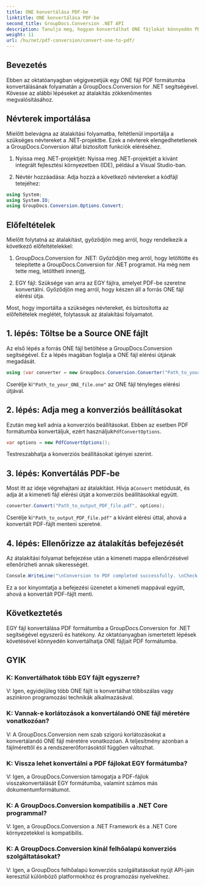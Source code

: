 ```yaml
---
title: ONE konvertálása PDF-be
linktitle: ONE konvertálása PDF-be
second_title: GroupDocs.Conversion .NET API
description: Tanulja meg, hogyan konvertálhat ONE fájlokat könnyedén PDF formátumba a GroupDocs.Conversion for .NET segítségével. Kövesse lépésenkénti útmutatónkat.
weight: 11
url: /hu/net/pdf-conversion/convert-one-to-pdf/
---
```

## Bevezetés

Ebben az oktatóanyagban végigvezetjük egy ONE fájl PDF formátumba konvertálásának folyamatán a GroupDocs.Conversion for .NET segítségével. Kövesse az alábbi lépéseket az átalakítás zökkenőmentes megvalósításához.

## Névterek importálása

Mielőtt belevágna az átalakítási folyamatba, feltétlenül importálja a szükséges névtereket a .NET-projektbe. Ezek a névterek elengedhetetlenek a GroupDocs.Conversion által biztosított funkciók eléréséhez.

1. Nyissa meg .NET-projektjét: Nyissa meg .NET-projektjét a kívánt integrált fejlesztési környezetben (IDE), például a Visual Studio-ban.

2. Névtér hozzáadása: Adja hozzá a következő névtereket a kódfájl tetejéhez:

```csharp
using System;
using System.IO;
using GroupDocs.Conversion.Options.Convert;
```

## Előfeltételek

Mielőtt folytatná az átalakítást, győződjön meg arról, hogy rendelkezik a következő előfeltételekkel:

1.  GroupDocs.Conversion for .NET: Győződjön meg arról, hogy letöltötte és telepítette a GroupDocs.Conversion for .NET programot. Ha még nem tette meg, letöltheti innen[itt](https://releases.groupdocs.com/conversion/net/).

2. EGY fájl: Szüksége van arra az EGY fájlra, amelyet PDF-be szeretne konvertálni. Győződjön meg arról, hogy készen áll a forrás ONE fájl elérési útja.

Most, hogy importálta a szükséges névtereket, és biztosította az előfeltételek meglétét, folytassuk az átalakítási folyamatot.

## 1. lépés: Töltse be a Source ONE fájlt

Az első lépés a forrás ONE fájl betöltése a GroupDocs.Conversion segítségével. Ez a lépés magában foglalja a ONE fájl elérési útjának megadását.

```csharp
using (var converter = new GroupDocs.Conversion.Converter("Path_to_your_ONE_file.one"))
```

 Cserélje ki`"Path_to_your_ONE_file.one"` az ONE fájl tényleges elérési útjával.

## 2. lépés: Adja meg a konverziós beállításokat

 Ezután meg kell adnia a konverziós beállításokat. Ebben az esetben PDF formátumba konvertáljuk, ezért használjuk`PdfConvertOptions`.

```csharp
var options = new PdfConvertOptions();
```

Testreszabhatja a konverziós beállításokat igényei szerint.

## 3. lépés: Konvertálás PDF-be

 Most itt az ideje végrehajtani az átalakítást. Hívja a`Convert` metódusát, és adja át a kimeneti fájl elérési útját a konverziós beállításokkal együtt.

```csharp
converter.Convert("Path_to_output_PDF_file.pdf", options);
```

 Cserélje ki`"Path_to_output_PDF_file.pdf"` a kívánt elérési úttal, ahová a konvertált PDF-fájlt menteni szeretné.

## 4. lépés: Ellenőrizze az átalakítás befejezését

Az átalakítási folyamat befejezése után a kimeneti mappa ellenőrzésével ellenőrizheti annak sikerességét.

```csharp
Console.WriteLine("\nConversion to PDF completed successfully. \nCheck output in {0}", outputFolder);
```

Ez a sor kinyomtatja a befejezési üzenetet a kimeneti mappával együtt, ahová a konvertált PDF-fájlt menti.

## Következtetés

EGY fájl konvertálása PDF formátumba a GroupDocs.Conversion for .NET segítségével egyszerű és hatékony. Az oktatóanyagban ismertetett lépések követésével könnyedén konvertálhatja ONE fájljait PDF formátumba.

## GYIK

### K: Konvertálhatok több EGY fájlt egyszerre?

V: Igen, egyidejűleg több ONE fájlt is konvertálhat többszálas vagy aszinkron programozási technikák alkalmazásával.

### K: Vannak-e korlátozások a konvertálandó ONE fájl méretére vonatkozóan?

V: A GroupDocs.Conversion nem szab szigorú korlátozásokat a konvertálandó ONE fájl méretére vonatkozóan. A teljesítmény azonban a fájlmérettől és a rendszererőforrásoktól függően változhat.

### K: Vissza lehet konvertálni a PDF fájlokat EGY formátumba?

V: Igen, a GroupDocs.Conversion támogatja a PDF-fájlok visszakonvertálását EGY formátumba, valamint számos más dokumentumformátumot.

### K: A GroupDocs.Conversion kompatibilis a .NET Core programmal?

V: Igen, a GroupDocs.Conversion a .NET Framework és a .NET Core környezetekkel is kompatibilis.

### K: A GroupDocs.Conversion kínál felhőalapú konverziós szolgáltatásokat?

V: Igen, a GroupDocs felhőalapú konverziós szolgáltatásokat nyújt API-jain keresztül különböző platformokhoz és programozási nyelvekhez.